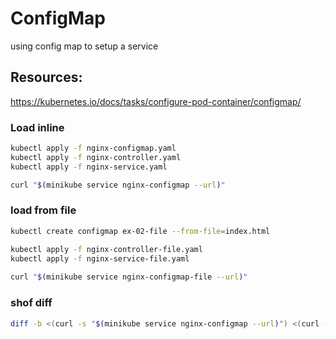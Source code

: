 # ConfigMap

using config map to setup a service

## Resources:
https://kubernetes.io/docs/tasks/configure-pod-container/configmap/


### Load inline

```bash
kubectl apply -f nginx-configmap.yaml 
kubectl apply -f nginx-controller.yaml 
kubectl apply -f nginx-service.yaml 

curl "$(minikube service nginx-configmap --url)" 
```

### load from file

```bash
kubectl create configmap ex-02-file --from-file=index.html

kubectl apply -f nginx-controller-file.yaml 
kubectl apply -f nginx-service-file.yaml 
 
curl "$(minikube service nginx-configmap-file --url)" 
```


### shof diff

```bash
diff -b <(curl -s "$(minikube service nginx-configmap --url)") <(curl -s "$(minikube service nginx-configmap-file --url)")
```